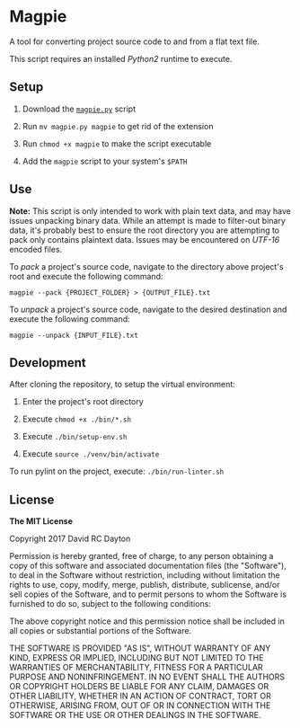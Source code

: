 # Magpie

A tool for converting project source code to and from a flat text file.

This script requires an installed *Python2* runtime to execute.


## Setup

1) Download the
[`magpie.py`](https://raw.githubusercontent.com/david-rc-dayton/Magpie/master/magpie.py)
script

2) Run `mv magpie.py magpie` to get rid of the extension

3) Run `chmod +x magpie` to make the script executable

4) Add the `magpie` script to your system's `$PATH`


## Use

**Note:** This script is only intended to work with plain text data, and may
have issues unpacking binary data. While an attempt is made to filter-out binary
data, it's probably best to ensure the root directory you are attempting to pack
only contains plaintext data. Issues may be encountered on *UTF-16* encoded
files.


To *pack* a project's source code, navigate to the directory above project's
root and execute the following command:

    magpie --pack {PROJECT_FOLDER} > {OUTPUT_FILE}.txt


To *unpack* a project's source code, navigate to the desired destination and
execute the following command:

    magpie --unpack {INPUT_FILE}.txt


## Development

After cloning the repository, to setup the virtual environment:

1) Enter the project's root directory

2) Execute `chmod +x ./bin/*.sh`

3) Execute `./bin/setup-env.sh`

4) Execute `source ./venv/bin/activate`

To run pylint on the project, execute: `./bin/run-linter.sh`


## License

**The MIT License**

Copyright 2017 David RC Dayton

Permission is hereby granted, free of charge, to any person obtaining a copy of
this software and associated documentation files (the "Software"), to deal in
the Software without restriction, including without limitation the rights to
use, copy, modify, merge, publish, distribute, sublicense, and/or sell copies of
the Software, and to permit persons to whom the Software is furnished to do so,
subject to the following conditions:

The above copyright notice and this permission notice shall be included in all
copies or substantial portions of the Software.

THE SOFTWARE IS PROVIDED "AS IS", WITHOUT WARRANTY OF ANY KIND, EXPRESS OR
IMPLIED, INCLUDING BUT NOT LIMITED TO THE WARRANTIES OF MERCHANTABILITY, FITNESS
FOR A PARTICULAR PURPOSE AND NONINFRINGEMENT. IN NO EVENT SHALL THE AUTHORS OR
COPYRIGHT HOLDERS BE LIABLE FOR ANY CLAIM, DAMAGES OR OTHER LIABILITY, WHETHER
IN AN ACTION OF CONTRACT, TORT OR OTHERWISE, ARISING FROM, OUT OF OR IN
CONNECTION WITH THE SOFTWARE OR THE USE OR OTHER DEALINGS IN THE SOFTWARE.
